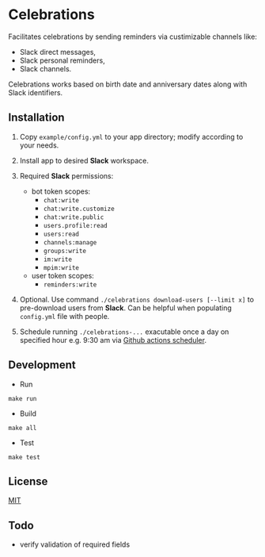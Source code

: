 # Celebrations

Facilitates celebrations by sending reminders via custimizable channels like:

- Slack direct messages,
- Slack personal reminders,
- Slack channels.

Celebrations works based on birth date and anniversary dates along with Slack identifiers.

## Installation

1. Copy `example/config.yml` to your app directory; modify according to your needs.
1. Install app to desired **Slack** workspace.
1. Required **Slack** permissions:

   - bot token scopes:
     - `chat:write`
     - `chat:write.customize`
     - `chat:write.public`
     - `users.profile:read`
     - `users:read`
     - `channels:manage`
     - `groups:write`
     - `im:write`
     - `mpim:write`
   - user token scopes:
     - `reminders:write`

1. Optional.
   Use command `./celebrations download-users [--limit x]` to pre-download users from **Slack**. Can be helpful when populating `config.yml` file with people.
1. Schedule running `./celebrations-...` exacutable once a day on specified hour e.g. 9:30 am via [Github actions scheduler](example/.github/workflows/main.yml).

## Development

- Run

`make run`

- Build

`make all`

- Test

`make test`

## License

[MIT](LICENSE)

## Todo

- verify validation of required fields

